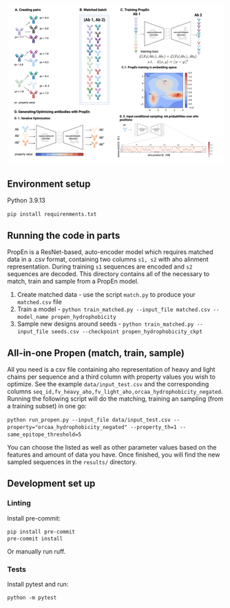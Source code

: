 ![PropEn](data/propen.png "Overview of Propery Enhance.r")
## Environment setup

Python 3.9.13

`pip install requirenments.txt`


## Running the code in parts

PropEn is a ResNet-based, auto-encoder model which requires matched data in a .csv format, containing two columns `s1, s2` with aho alinment representation. During training `s1` sequences are encoded and `s2` sequences are decoded. This directory contains all of the necessary to match, train and sample from a PropEn model.

1. Create matched data - use the script `match.py` to produce your `matched.csv` file
2. Train a model - `python train_matched.py --input_file matched.csv --model_name propen_hydrophobicity`
3. Sample new designs around seeds - `python train_matched.py --input_file seeds.csv --checkpoint propen_hydrophobicity_ckpt`



## All-in-one Propen (match, train, sample)

All you need is a csv file containing aho representation of heavy and light chains per sequence and a third column with property values you wish to optimize. See the example `data/input_test.csv` and the corresponding columns `seq_id,fv_heavy_aho,fv_light_aho,orcaa_hydrophobicity_negated`.
Running the following script will do the matching, training an sampling (from a training subset) in one go:

`python run_propen.py --input_file data/input_test.csv --property="orcaa_hydrophobicity_negated" --property_th=1 --same_epitope_threshold=5`

You can choose the listed as well as other parameter values based on the features and amount of data you have.
Once finished, you will find the new sampled sequences in the `results/` directory.


## Development set up

### Linting
Install pre-commit:
```
pip install pre-commit
pre-commit install
```

Or manually run ruff.


### Tests
Install pytest and run:
```
python -m pytest
```
